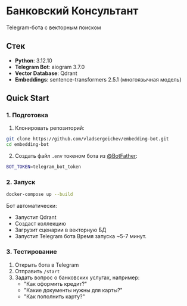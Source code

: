 # Банковский Консультант

Telegram-бота с векторным поиском

## Стек
- **Python**: 3.12.10
- **Telegram Bot**: aiogram 3.7.0
- **Vector Database**: Qdrant
- **Embeddings**: sentence-transformers 2.5.1 (многоязычная модель)

## Quick Start
### 1. Подготовка
1. Клонировать репозиторий:
```bash
git clone https://github.com/vladsergeichev/embedding-bot.git
cd embedding-bot
```

2. Создать файл `.env` токеном бота из [@BotFather](https://t.me/BotFather):
```bash
BOT_TOKEN=telegram_bot_token
```

### 2. Запуск
```bash
docker-compose up --build
```

Бот автоматически:
- Запустит Qdrant
- Создаст коллекцию
- Загрузит сценарии в векторную БД
- Запустит Telegram бота
Время запуска ~5-7 минут.

### 3. Тестирование
1. Открыть бота в Telegram
2. Отправить `/start`
3. Задать вопрос о банковских услугах, например:
   - "Как оформить кредит?"
   - "Какие документы нужны для карты?"
   - "Как пополнить карту?"
